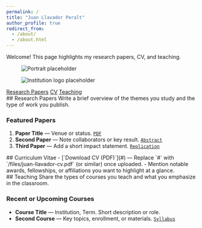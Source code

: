 ```yaml
---
permalink: /
title: "Juan Llavador Peralt"
author_profile: true
redirect_from: 
  - /about/
  - /about.html
---
```


<!-- TODO: Replace this sentence with a one-line introduction (e.g., "PhD candidate in Economics at ..."). -->
Welcome! This page highlights my research papers, CV, and teaching.

<!-- TIP: Replace the images below with your portrait and institution logo stored in `images/`. -->
<div class="hero-media">
  <!-- TODO: Update both `src` attributes and `alt` text with your real files and description. -->
  <figure class="hero-media__item hero-media__item--portrait">
    <img src="{{ '/images/profile.png' | relative_url }}" alt="Portrait placeholder" />
  </figure>
  <figure class="hero-media__item hero-media__item--logo">
    <img src="{{ '/images/institution-logo.png' | relative_url }}" alt="Institution logo placeholder" />
  </figure>
</div>

<div class="quick-links">
  <a class="btn" href="#research-papers">Research Papers</a>
  <a class="btn" href="#cv">CV</a>
  <a class="btn" href="#teaching">Teaching</a>
</div>

<section id="research-papers" class="section-block" markdown="1">
## Research Papers
<!-- TODO: Keep a short blurb (1-2 sentences) describing your research focus. -->
Write a brief overview of the themes you study and the type of work you publish.

### Featured Papers
<!-- TODO: List 3–4 representative publications or working papers. Link to PDFs or journals if available. -->
1. **Paper Title** — Venue or status. [`PDF`](#)
2. **Second Paper** — Note collaborators or key result. [`Abstract`](#)
3. **Third Paper** — Add a short impact statement. [`Replication`](#)

<!-- TIP: For a full list, edit the files in `_publications/` and set `published: true` when ready. -->
</section>

<section id="cv" class="section-block" markdown="1">
## Curriculum Vitae
<!-- TODO: Upload your CV to `files/` or `assets/` and update the link below. -->
- [`Download CV (PDF)`](#) — Replace `#` with `/files/juan-llavador-cv.pdf` (or similar) once uploaded.
- Mention notable awards, fellowships, or affiliations you want to highlight at a glance.
</section>

<section id="teaching" class="section-block" markdown="1">
## Teaching
<!-- TODO: Summarize your teaching interests or philosophy in 2-3 sentences. -->
Share the types of courses you teach and what you emphasize in the classroom.

### Recent or Upcoming Courses
<!-- TODO: Use `_teaching/` entries for more detail; list highlights here. -->
- **Course Title** — Institution, Term. Short description or role.
- **Second Course** — Key topics, enrollment, or materials. [`Syllabus`](#)
</section>

<!-- OPTIONAL: Add sections for contact information or office hours if needed. Keep the page minimal otherwise. -->
